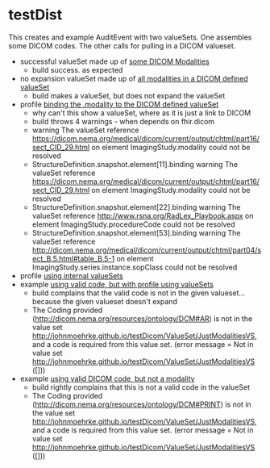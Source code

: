 # testDist

This creates and example AuditEvent with two valueSets. One assembles some DICOM codes. The other calls for pulling in a DICOM valueset.

* successful valueSet made up of [some DICOM Modalities](ValueSet-FewModalitiesVS.html)
  * build success. as expected
* no expansion valueSet made up of [all modalities in a DICOM defined valueSet](ValueSet-JustModalitiesVS.html)
  * build makes a valueSet, but does not expand the valueSet
* profile [binding the .modality to the DICOM defined valueSet](StructureDefinition-JohnMoehrke.testDicom.testImage.bind.html)
  * why can't this show a valueSet, where as it is just a link to DICOM
  * build throws 4 warnings - when depends on fhir.dicom
  * warning	The valueSet reference https://dicom.nema.org/medical/dicom/current/output/chtml/part16/sect_CID_29.html on element ImagingStudy.modality could not be resolved
  * StructureDefinition.snapshot.element[11].binding	warning	The valueSet reference https://dicom.nema.org/medical/dicom/current/output/chtml/part16/sect_CID_29.html on element ImagingStudy.modality could not be resolved
  * StructureDefinition.snapshot.element[22].binding	warning	The valueSet reference http://www.rsna.org/RadLex_Playbook.aspx on element ImagingStudy.procedureCode could not be resolved
  * StructureDefinition.snapshot.element[53].binding	warning	The valueSet reference http://dicom.nema.org/medical/dicom/current/output/chtml/part04/sect_B.5.html#table_B.5-1 on element ImagingStudy.series.instance.sopClass could not be resolved
* profile [using internal valueSets](StructureDefinition-JohnMoehrke.testDicom.testImage.vs.html)
* example [using valid code, but with profile using valueSets](ImagingStudy-ex-imagingstudy.html)
  * build complains that the valid code is not in the given valueset... because the given valueset doesn't expand
  * The Coding provided (http://dicom.nema.org/resources/ontology/DCM#AR) is not in the value set http://johnmoehrke.github.io/testDicom/ValueSet/JustModalitiesVS, and a code is required from this value set. (error message = Not in value set http://johnmoehrke.github.io/testDicom/ValueSet/JustModalitiesVS ([]))
* example [using valid DICOM code, but not a modality](ImagingStudy-ex-imagingstudy-withBadCode.html)
  * build rightly complains that this is not a valid code in the valueSet
  * The Coding provided (http://dicom.nema.org/resources/ontology/DCM#PRINT) is not in the value set http://johnmoehrke.github.io/testDicom/ValueSet/JustModalitiesVS, and a code is required from this value set. (error message = Not in value set http://johnmoehrke.github.io/testDicom/ValueSet/JustModalitiesVS ([]))

